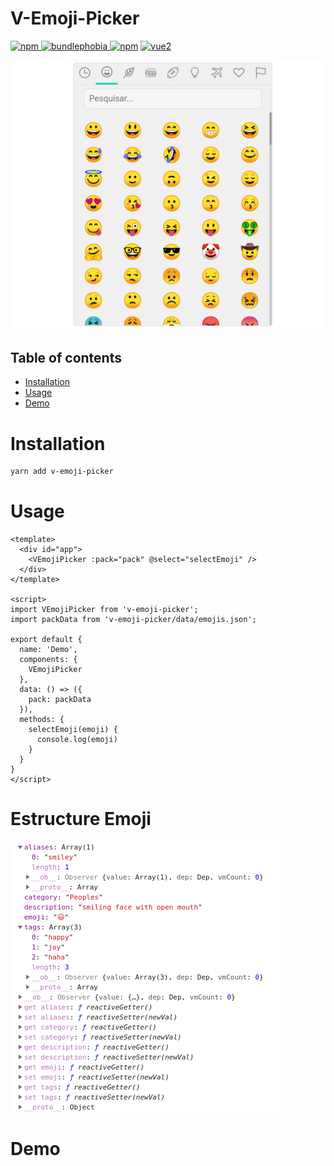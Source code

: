 # V-Emoji-Picker

[![npm](https://img.shields.io/npm/v/v-emoji-picker.svg)
![bundlephobia](https://img.shields.io/bundlephobia/minzip/v-emoji-picker.svg?style=flat)
![npm](https://img.shields.io/npm/dm/v-emoji-picker.svg)](https://www.npmjs.com/package/v-emoji-picker.svg)
[![vue2](https://img.shields.io/badge/vue-2.x-brightgreen.svg)](https://vuejs.org/)

![](.demo.png)

## Table of contents
- [Installation](#installation)
- [Usage](#usage)
- [Demo](#demo)

# Installation
```bash
yarn add v-emoji-picker
```
# Usage
```vue
<template>
  <div id="app">
    <VEmojiPicker :pack="pack" @select="selectEmoji" />
  </div>
</template>

<script>
import VEmojiPicker from 'v-emoji-picker';
import packData from 'v-emoji-picker/data/emojis.json';

export default {
  name: 'Demo',
  components: {
    VEmojiPicker
  },
  data: () => ({
    pack: packData
  }),
  methods: {
    selectEmoji(emoji) {
      console.log(emoji)
    }
  }
}
</script>

```

# Estructure Emoji
![](.emoji.png)

# Demo
<!-- Click here to view in Browser: [Vue Component (Multi Select/Double Select)](link) -->
